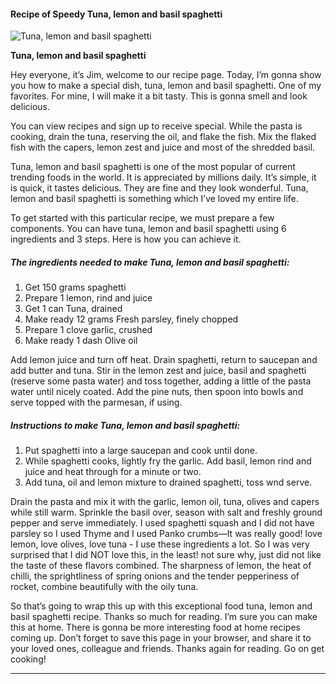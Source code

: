             

#### Recipe of Speedy Tuna, lemon and basil spaghetti

![Tuna, lemon and basil spaghetti](https://img-global.cpcdn.com/recipes/47067731/751x532cq70/tuna-lemon-and-basil-spaghetti-recipe-main-photo.jpg)

**Tuna, lemon and basil spaghetti**

Hey everyone, it’s Jim, welcome to our recipe page. Today, I’m gonna show you how to make a special dish, tuna, lemon and basil spaghetti. One of my favorites. For mine, I will make it a bit tasty. This is gonna smell and look delicious.

You can view recipes and sign up to receive special. While the pasta is cooking, drain the tuna, reserving the oil, and flake the fish. Mix the flaked fish with the capers, lemon zest and juice and most of the shredded basil.

Tuna, lemon and basil spaghetti is one of the most popular of current trending foods in the world. It is appreciated by millions daily. It’s simple, it is quick, it tastes delicious. They are fine and they look wonderful. Tuna, lemon and basil spaghetti is something which I’ve loved my entire life.

To get started with this particular recipe, we must prepare a few components. You can have tuna, lemon and basil spaghetti using 6 ingredients and 3 steps. Here is how you can achieve it.

##### The ingredients needed to make Tuna, lemon and basil spaghetti:

1.  Get 150 grams spaghetti
2.  Prepare 1 lemon, rind and juice
3.  Get 1 can Tuna, drained
4.  Make ready 12 grams Fresh parsley, finely chopped
5.  Prepare 1 clove garlic, crushed
6.  Make ready 1 dash Olive oil

Add lemon juice and turn off heat. Drain spaghetti, return to saucepan and add butter and tuna. Stir in the lemon zest and juice, basil and spaghetti (reserve some pasta water) and toss together, adding a little of the pasta water until nicely coated. Add the pine nuts, then spoon into bowls and serve topped with the parmesan, if using.

##### Instructions to make Tuna, lemon and basil spaghetti:

1.  Put spaghetti into a large saucepan and cook until done.
2.  While spaghetti cooks, lightly fry the garlic. Add basil, lemon rind and juice and heat through for a minute or two.
3.  Add tuna, oil and lemon mixture to drained spaghetti, toss wnd serve.

Drain the pasta and mix it with the garlic, lemon oil, tuna, olives and capers while still warm. Sprinkle the basil over, season with salt and freshly ground pepper and serve immediately. I used spaghetti squash and I did not have parsley so I used Thyme and I used Panko crumbs—It was really good! love lemon, love olives, love tuna - I use these ingredients a lot. So I was very surprised that I did NOT love this, in the least! not sure why, just did not like the taste of these flavors combined. The sharpness of lemon, the heat of chilli, the sprightliness of spring onions and the tender pepperiness of rocket, combine beautifully with the oily tuna.

So that’s going to wrap this up with this exceptional food tuna, lemon and basil spaghetti recipe. Thanks so much for reading. I’m sure you can make this at home. There is gonna be more interesting food at home recipes coming up. Don’t forget to save this page in your browser, and share it to your loved ones, colleague and friends. Thanks again for reading. Go on get cooking!

* * *